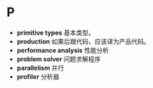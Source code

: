 # P
- **primitive types** 基本类型。
- **production** 如果后跟代码，应该译为产品代码。
- **performance analysis** 性能分析
- **problem solver** 问题求解程序
- **parallelism** 并行
- **profiler** 分析器